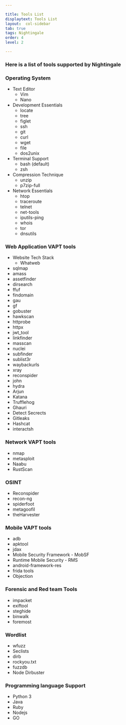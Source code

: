 ```yaml
---

title: Tools List
displaytext: Tools List
layout:  col-sidebar
tab: true
tags: Nightingale
order: 4
level: 2

---
```

### Here is a list of tools supported by Nightingale

### Operating System

* Text Editor
  * Vim
  * Nano
* Development Essentials
  * locate
  * tree
  * figlet
  * ssh
  * git
  * curl
  * wget
  * file
  * dos2unix
* Terminal Support
  * bash (default)
  * zsh
* Compression Technique
  * unzip
  * p7zip-full
* Network Essentials
  * htop
  * traceroute
  * telnet
  * net-tools
  * iputils-ping
  * whois
  * tor
  * dnsutils

### Web Application VAPT tools

* Website Tech Stack
  * Whatweb
* sqlmap
* amass
* assetfinder
* dirsearch
* ffuf
* findomain
* gau
* gf
* gobuster
* hawkscan
* httprobe
* httpx
* jwt\_tool
* linkfinder
* masscan
* nuclei
* subfinder
* sublist3r
* waybackurls
* xray
* reconspider
* john
* hydra
* Arjun
* Katana
* Trufflehog
* Ghauri
* Detect Secrects
* Gitleaks
* Hashcat
* interactsh

### Network VAPT tools

* nmap
* metasploit
* Naabu
* RustScan

### OSINT

* Reconspider
* recon-ng
* spiderfoot
* metagoofil
* theHarvester

### Mobile VAPT tools

* adb
* apktool
* jdax
* Mobile Security Framework - MobSF
* Runtime Mobile Security - RMS
* android-framework-res
* frida tools
* Objection

### Forensic and Red team Tools

* impacket
* exiftool
* steghide
* binwalk
* foremost

### Wordlist

* wfuzz
* Seclists
* dirb
* rockyou.txt
* fuzzdb
* Node Dirbuster

### Programming language Support

* Python 3
* Java
* Ruby
* Nodejs
* GO